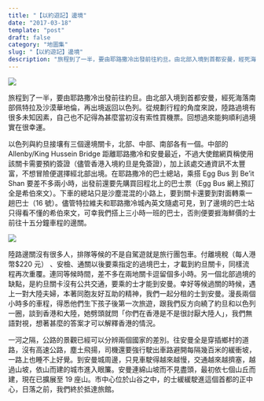 ```yaml
---
title: "【以約遊記】邊境"
date: "2017-03-18"
template: "post"
draft: false
category: "地圖集"
slug: "【以約遊記】邊境"
description: "旅程到了一半，要由耶路撒冷出發前往約旦。由北部入境到首都安曼，經死海落南部佩特拉及沙漠華地倫，再出境返回以色列。從規劃行程的角度來說，陸路過境有很多未知因素，自己也不記得為甚麼當初沒有索性買機票。回想過來能夠順利過境實在很幸運。"
---
```


![](images/31faa-13s1euzwztexjq13bsraz5a.jpeg)

旅程到了一半，要由耶路撒冷出發前往約旦。由北部入境到首都安曼，經死海落南部佩特拉及沙漠華地倫，再出境返回以色列。從規劃行程的角度來說，陸路過境有很多未知因素，自己也不記得為甚麼當初沒有索性買機票。回想過來能夠順利過境實在很幸運。

以色列與約旦接壤有三個邊境關卡，北部、中部、南部各有一個。中部的 Allenby/King Hussein Bridge 距離耶路撒冷和安曼最近，不過大使館網頁稱使用該關卡需要預約簽證（儘管香港入境約旦是免簽證），加上該處交通資訊不太豐富，不想冒險便選擇經北部出境。在耶路撒冷的巴士總站，乘搭 Egg Bus 到 Be’it Shan 要差不多兩小時，出發前還要先購買回程北上的巴士票（Egg Bus 網上預訂全是希伯來文）。下車的總站只是沙塵混混的小路上，要到關卡還要到對面轉乘一趟巴士（16 號）。儘管特拉維夫和耶路撒冷城內英文隨處可見，到了邊境的巴士站只得看不懂的希伯來文，可幸我們搭上三小時一班的巴士，否則便要捱海鮮價的士前往十五分鐘車程的邊關。

![](images/cc8f0-1zlpgtxyten52xikj-xbuxw.jpeg)

陸路邊關沒有很多人，排隊等候的不是自駕遊就是旅行團包車。付離境稅（每人港幣\$220 元） 、安檢、通關以後要乘指定的過境巴士，才載到約旦關卡，同樣流程再次重覆。連同等候時間，差不多在兩地關卡逗留個多小時。另一個北部過境的缺點，是約旦關卡沒有公共交通，要乘的士才能到安曼。幸好等候過關的時候，遇上一對大陸夫婦，本著同胞友好互助的精神，我們一起分租的士到安曼。漫長兩個小時多的車程，得悉他們生下孩子後第一次旅遊，跟我們反方向繞了約旦和以色列一圈，談到香港和大陸，她劈頭就問「你們在香港是不是很討厭大陸人」，我們無語對視，想著甚麼的答案才可以解釋香港的情況。

一河之隔，公路的景觀已經可以分辨兩個國家的差別。往安曼全是穿插鄉村的道路，沒有高速公路，塵土飛揚，司機還要強行駛出車路避開每隔幾百米的緩衝坡，一路上也睡不上好覺。到安曼城周邊，只見車駛得越來越慢，交通越來越擠塞，越過山坡，依山而建的城市進入眼簾。安曼連綿山坡而不見盡頭，最初依七個山丘而建，現在已擴展至 19 座山。市中心位於山谷之中，的士緩緩駛進這個首都的正中心，日落之前，我們終於抵達旅館。
